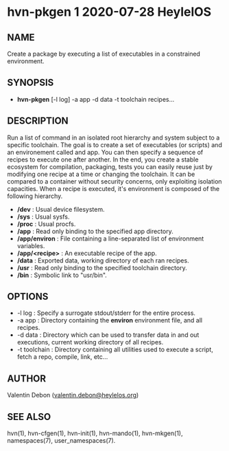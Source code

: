 # hvn-pkgen 1 2020-07-28 HeylelOS

## NAME
Create a package by executing a list of executables in a constrained environment.

## SYNOPSIS
- **hvn-pkgen** [-l log] -a app -d data -t toolchain recipes...

## DESCRIPTION
Run a list of command in an isolated root hierarchy and system subject to a specific toolchain.
The goal is to create a set of executables (or scripts) and an environement called and app.
You can then specify a sequence of recipes to execute one after another.
In the end, you create a stable ecosystem for compilation, packaging, tests you can easily reuse
just by modifying one recipe at a time or changing the toolchain.
It can be compared to a container without security concerns, only exploiting isolation capacities.
When a recipe is executed, it's environment is composed of the following hierarchy.
- **/dev** : Usual device filesystem.
- **/sys** : Usual sysfs.
- **/proc** : Usual procfs.
- **/app** : Read only binding to the specified app directory.
- **/app/environ** : File containing a line-separated list of environment variables.
- **/app/\<recipe\>** : An executable recipe of the app.
- **/data** : Exported data, working directory of each ran recipes.
- **/usr** : Read only binding to the specified toolchain directory.
- **/bin** : Symbolic link to "usr/bin".

## OPTIONS
- -l log : Specify a surrogate stdout/stderr for the entire process.
- -a app : Directory containing the **environ** environment file, and all recipes.
- -d data : Directory which can be used to transfer data in and out executions, current working directory of all recipes.
- -t toolchain : Directory containing all utilities used to execute a script, fetch a repo, compile, link, etc...

## AUTHOR
Valentin Debon (valentin.debon@heylelos.org)

## SEE ALSO
hvn(1), hvn-cfgen(1), hvn-init(1), hvn-mando(1), hvn-mkgen(1), namespaces(7), user\_namespaces(7).


